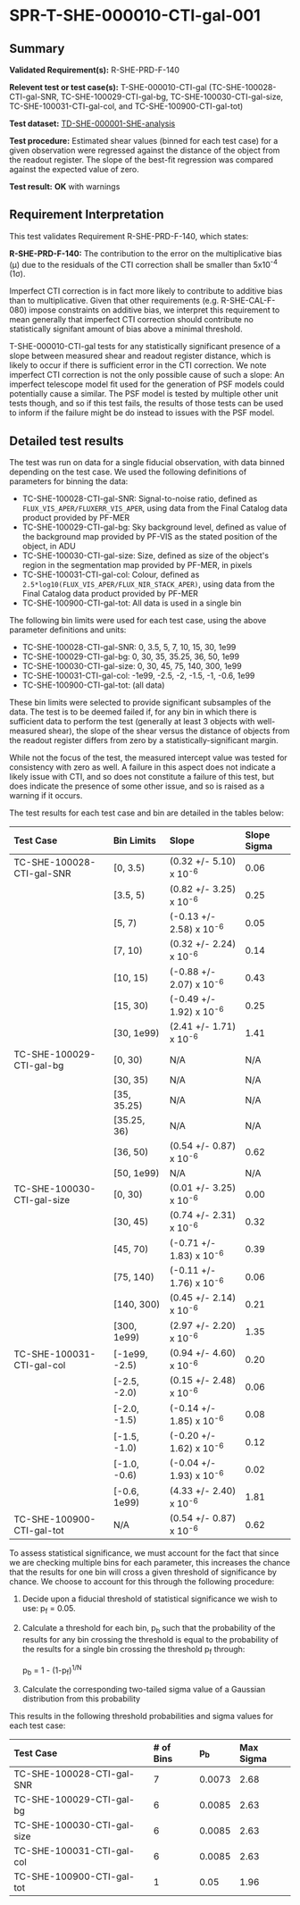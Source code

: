 # SPR-T-SHE-000010-CTI-gal-001

## Summary

**Validated Requirement(s):** R-SHE-PRD-F-140

**Relevent test or test case(s):** T-SHE-000010-CTI-gal (TC-SHE-100028-CTI-gal-SNR, TC-SHE-100029-CTI-gal-bg, TC-SHE-100030-CTI-gal-size, TC-SHE-100031-CTI-gal-col, and TC-SHE-100900-CTI-gal-tot)

**Test dataset:** [TD-SHE-000001-SHE-analysis](TD/TD-SHE-000001-SHE-analysis.html)

**Test procedure:** Estimated shear values (binned for each test case) for a given observation were regressed against the distance of the object from the readout register. The slope of the best-fit regression was compared against the expected value of zero.

**Test result:** **OK** with warnings

## Requirement Interpretation

This test validates Requirement R-SHE-PRD-F-140, which states:

**R-SHE-PRD-F-140:** The contribution to the error on the multiplicative bias (&mu;) due to the residuals of the CTI correction shall be smaller than 5x10<sup>-4</sup> (1&sigma;).

Imperfect CTI correction is in fact more likely to contribute to additive bias than to multiplicative. Given that other requirements (e.g. R-SHE-CAL-F-080) impose constraints on additive bias, we interpret this requirement to mean generally that imperfect CTI correction should contribute no statistically signifant amount of bias above a minimal threshold.

T-SHE-000010-CTI-gal tests for any statistically significant presence of a slope between measured shear and readout register distance, which is likely to occur if there is sufficient error in the CTI correction. We note imperfect CTI correction is not the only possible cause of such a slope: An imperfect telescope model fit used for the generation of PSF models could potentially cause a similar. The PSF model is tested by multiple other unit tests though, and so if this test fails, the results of those tests can be used to inform if the failure might be do instead to issues with the PSF model.

## Detailed test results

The test was run on data for a single fiducial observation, with data binned depending on the test case. We used the following definitions of parameters for binning the data:

* TC-SHE-100028-CTI-gal-SNR: Signal-to-noise ratio, defined as `FLUX_VIS_APER/FLUXERR_VIS_APER`, using data from the Final Catalog data product provided by PF-MER
* TC-SHE-100029-CTI-gal-bg: Sky background level, defined as value of the background map provided by PF-VIS as the stated position of the object, in ADU
* TC-SHE-100030-CTI-gal-size: Size, defined as size of the object's region in the segmentation map provided by PF-MER, in pixels
* TC-SHE-100031-CTI-gal-col: Colour, defined as `2.5*log10(FLUX_VIS_APER/FLUX_NIR_STACK_APER)`, using data from the Final Catalog data product provided by PF-MER
* TC-SHE-100900-CTI-gal-tot: All data is used in a single bin

The following bin limits were used for each test case, using the above parameter definitions and units:

* TC-SHE-100028-CTI-gal-SNR: 0, 3.5, 5, 7, 10, 15, 30, 1e99
* TC-SHE-100029-CTI-gal-bg: 0, 30, 35, 35.25, 36, 50, 1e99
* TC-SHE-100030-CTI-gal-size: 0, 30, 45, 75, 140, 300, 1e99
* TC-SHE-100031-CTI-gal-col: -1e99, -2.5, -2, -1.5, -1, -0.6, 1e99
* TC-SHE-100900-CTI-gal-tot: (all data)

These bin limits were selected to provide significant subsamples of the data. The test is to be deemed failed if, for any bin in which there is sufficient data to perform the test (generally at least 3 objects with well-measured shear), the slope of the shear versus the distance of objects from the readout register differs from zero by a statistically-significant margin.

While not the focus of the test, the measured intercept value was tested for consistency with zero as well. A failure in this aspect does not indicate a likely issue with CTI, and so does not constitute a failure of this test, but does indicate the presence of some other issue, and so is raised as a warning if it occurs.

The test results for each test case and bin are detailed in the tables below:

|  **Test Case** | **Bin Limits** | **Slope** | **Slope Sigma** |
| :------------- | :------------- | :-------- | :-------------- |
| TC-SHE-100028-CTI-gal-SNR | [0, 3.5) | (0.32 +/- 5.10) x 10<sup>-6</sup> | 0.06 |
|                           | [3.5, 5) | (0.82 +/- 3.25) x 10<sup>-6</sup> | 0.25 |
|                           | [5, 7) | (-0.13 +/- 2.58) x 10<sup>-6</sup> | 0.05 |
|                           | [7, 10) | (0.32 +/- 2.24) x 10<sup>-6</sup> | 0.14 |
|                           | [10, 15) | (-0.88 +/- 2.07) x 10<sup>-6</sup> | 0.43 |
|                           | [15, 30) | (-0.49 +/- 1.92) x 10<sup>-6</sup> | 0.25 |
|                           | [30, 1e99) | (2.41 +/- 1.71) x 10<sup>-6</sup> | 1.41 |
| TC-SHE-100029-CTI-gal-bg | [0, 30) | N/A | N/A | N/A |
|                          | [30, 35) | N/A | N/A | N/A |
|                          | [35, 35.25) | N/A | N/A | N/A |
|                          | [35.25, 36) | N/A | N/A | N/A |
|                          | [36, 50) | (0.54 +/- 0.87) x 10<sup>-6</sup> | 0.62 |
|                          | [50, 1e99) | N/A | N/A | N/A |
| TC-SHE-100030-CTI-gal-size | [0, 30) | (0.01 +/- 3.25) x 10<sup>-6</sup> | 0.00 |
|                            | [30, 45) | (0.74 +/- 2.31) x 10<sup>-6</sup> | 0.32 |
|                            | [45, 70) | (-0.71 +/- 1.83) x 10<sup>-6</sup> | 0.39 |
|                            | [75, 140) | (-0.11 +/- 1.76) x 10<sup>-6</sup> | 0.06 |
|                            | [140, 300) | (0.45 +/- 2.14) x 10<sup>-6</sup> | 0.21 |
|                            | [300, 1e99) | (2.97 +/- 2.20) x 10<sup>-6</sup> | 1.35 |
| TC-SHE-100031-CTI-gal-col | [-1e99, -2.5) | (0.94 +/- 4.60) x 10<sup>-6</sup> | 0.20 |
|                           | [-2.5, -2.0) | (0.15 +/- 2.48) x 10<sup>-6</sup> | 0.06 |
|                           | [-2.0, -1.5) | (-0.14 +/- 1.85) x 10<sup>-6</sup> | 0.08 |
|                           | [-1.5, -1.0) | (-0.20 +/- 1.62) x 10<sup>-6</sup> | 0.12 |
|                           | [-1.0, -0.6) | (-0.04 +/- 1.93) x 10<sup>-6</sup> | 0.02 |
|                           | [-0.6, 1e99) | (4.33 +/- 2.40) x 10<sup>-6</sup> | 1.81 |
| TC-SHE-100900-CTI-gal-tot | N/A | (0.54 +/- 0.87) x 10<sup>-6</sup> | 0.62 |

To assess statistical significance, we must account for the fact that since we are checking multiple bins for each parameter, this increases the chance that the results for one bin will cross a given threshold of significance by chance. We choose to account for this through the following procedure:

1. Decide upon a fiducial threshold of statistical significance we wish to use: p<sub>f</sub> = 0.05.
2. Calculate a threshold for each bin, p<sub>b</sub> such that the probability of the results for any bin crossing the threshold is equal to the probability of the results for a single bin crossing the threshold p<sub>f</sub> through:

    p<sub>b</sub> = 1 - (1-p<sub>f</sub>)<sup>1/N</sup>

3. Calculate the corresponding two-tailed sigma value of a Gaussian distribution from this probability

This results in the following threshold probabilities and sigma values for each test case:

|  **Test Case** | **# of Bins** | **p<sub>b</sub>** | **Max Sigma** |
| :------------- | :------------- | :-------- | :-------------- |
| TC-SHE-100028-CTI-gal-SNR | 7 | 0.0073 | 2.68 |
| TC-SHE-100029-CTI-gal-bg | 6 | 0.0085 | 2.63 |
| TC-SHE-100030-CTI-gal-size | 6 | 0.0085 | 2.63 |
| TC-SHE-100031-CTI-gal-col | 6 | 0.0085 | 2.63 |
| TC-SHE-100900-CTI-gal-tot | 1 | 0.05 | 1.96 |
